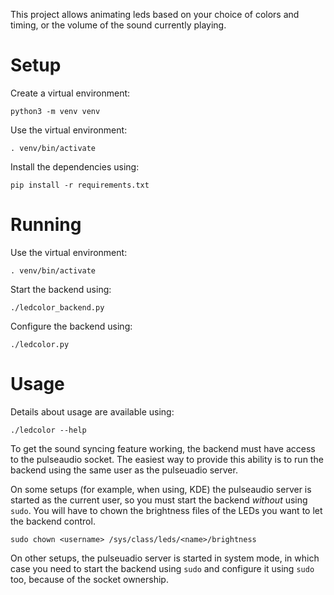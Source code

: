 This project allows animating leds based on your choice of colors and timing,
or the volume of the sound currently playing.

# Setup

Create a virtual environment:
```
python3 -m venv venv
```

Use the virtual environment:
```
. venv/bin/activate
```

Install the dependencies using:
```
pip install -r requirements.txt
```

# Running

Use the virtual environment:
```
. venv/bin/activate
```

Start the backend using:
```
./ledcolor_backend.py
```

Configure the backend using:
```
./ledcolor.py
```

# Usage

Details about usage are available using:
```
./ledcolor --help
```

To get the sound syncing feature working, the backend must have access to the pulseaudio
socket. The easiest way to provide this ability is to run the backend using the same
user as the pulseuadio server.

On some setups (for example, when using, KDE) the pulseaudio server is started as the current user, so you
must start the backend _without_ using `sudo`.
You will have to chown the brightness files of the LEDs you want to let the backend control.
```
sudo chown <username> /sys/class/leds/<name>/brightness
```

On other setups, the pulseuadio server is started in system mode, in which case you need
to start the backend using `sudo` and configure it using `sudo` too, because of the socket ownership.
